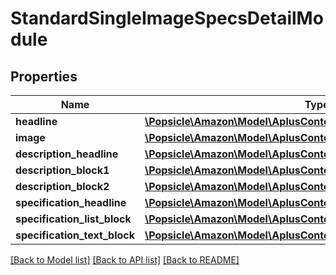 # StandardSingleImageSpecsDetailModule

## Properties
Name | Type | Description | Notes
------------ | ------------- | ------------- | -------------
**headline** | [**\Popsicle\Amazon\Model\AplusContent\TextComponent**](TextComponent.md) |  | [optional] 
**image** | [**\Popsicle\Amazon\Model\AplusContent\ImageComponent**](ImageComponent.md) |  | [optional] 
**description_headline** | [**\Popsicle\Amazon\Model\AplusContent\TextComponent**](TextComponent.md) |  | [optional] 
**description_block1** | [**\Popsicle\Amazon\Model\AplusContent\StandardTextBlock**](StandardTextBlock.md) |  | [optional] 
**description_block2** | [**\Popsicle\Amazon\Model\AplusContent\StandardTextBlock**](StandardTextBlock.md) |  | [optional] 
**specification_headline** | [**\Popsicle\Amazon\Model\AplusContent\TextComponent**](TextComponent.md) |  | [optional] 
**specification_list_block** | [**\Popsicle\Amazon\Model\AplusContent\StandardHeaderTextListBlock**](StandardHeaderTextListBlock.md) |  | [optional] 
**specification_text_block** | [**\Popsicle\Amazon\Model\AplusContent\StandardTextBlock**](StandardTextBlock.md) |  | [optional] 

[[Back to Model list]](../../README.md#documentation-for-models) [[Back to API list]](../../README.md#documentation-for-api-endpoints) [[Back to README]](../../README.md)

